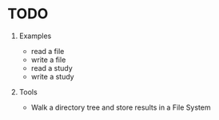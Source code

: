 # TODO

1. Examples
    - read a file
    - write a file
    - read a study
    - write a study

2. Tools
    - Walk a directory tree and store results in a File System